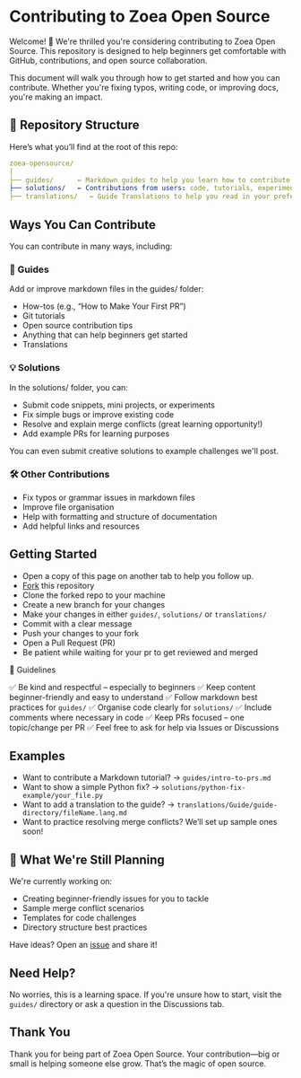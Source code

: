 #  Contributing to Zoea Open Source

Welcome! 🎉 We're thrilled you're considering contributing to Zoea Open Source.
This repository is designed to help beginners get comfortable with GitHub, contributions, and open source collaboration.

This document will walk you through how to get started and how you can contribute. 
Whether you're fixing typos, writing code, or improving docs, you're making an impact.

## 📁 Repository Structure

Here’s what you’ll find at the root of this repo:

```yaml
zoea-opensource/
│
├── guides/      ← Markdown guides to help you learn how to contribute
├── solutions/   ← Contributions from users: code, tutorials, experiments, etc.
├── translations/   ← Guide Translations to help you read in your preferred language.

```

## Ways You Can Contribute

You can contribute in many ways, including:

### 📝 Guides

Add or improve markdown files in the guides/ folder:

- How-tos (e.g., “How to Make Your First PR”)
- Git tutorials
- Open source contribution tips
- Anything that can help beginners get started
- Translations

### 💡 Solutions

In the solutions/ folder, you can:

- Submit code snippets, mini projects, or experiments
- Fix simple bugs or improve existing code
- Resolve and explain merge conflicts (great learning opportunity!)
- Add example PRs for learning purposes

You can even submit creative solutions to example challenges we'll post.
### 🛠 Other Contributions

- Fix typos or grammar issues in markdown files
- Improve file organisation
- Help with formatting and structure of documentation
- Add helpful links and resources

## Getting Started

- Open a copy of this page on another tab to help you follow up.
- [Fork](https://github.com/rezzcode/zoea-opensource/fork) this repository
- Clone the forked repo to your machine
- Create a new branch for your changes
- Make your changes in either `guides/`, `solutions/` or `translations/`
- Commit with a clear message
- Push your changes to your fork
- Open a Pull Request (PR)
- Be patient while waiting for your pr to get reviewed and merged

📌 Guidelines

✅ Be kind and respectful – especially to beginners
✅ Keep content beginner-friendly and easy to understand
✅ Follow markdown best practices for `guides/`
✅ Organise code clearly for `solutions/`
✅ Include comments where necessary in code
✅ Keep PRs focused – one topic/change per PR
✅ Feel free to ask for help via Issues or Discussions

## Examples

- Want to contribute a Markdown tutorial? → `guides/intro-to-prs.md`
- Want to show a simple Python fix? → `solutions/python-fix-example/your_file.py`
- Want to add a translation to the guide? → `translations/Guide/guide-directory/fileName.lang.md`
- Want to practice resolving merge conflicts? We’ll set up sample ones soon!

## 🚧 What We're Still Planning

We're currently working on:

- Creating beginner-friendly issues for you to tackle
- Sample merge conflict scenarios
- Templates for code challenges
- Directory structure best practices

Have ideas? Open an [issue](https://github.com/rezzcode/zoea-opensource/issues) and share it!

## Need Help?

No worries, this is a learning space. If you're unsure how to start, visit the `guides/` directory or ask a question in the Discussions tab.

## Thank You

Thank you for being part of Zoea Open Source. Your contribution—big or small is helping someone else grow. That’s the magic of open source.
